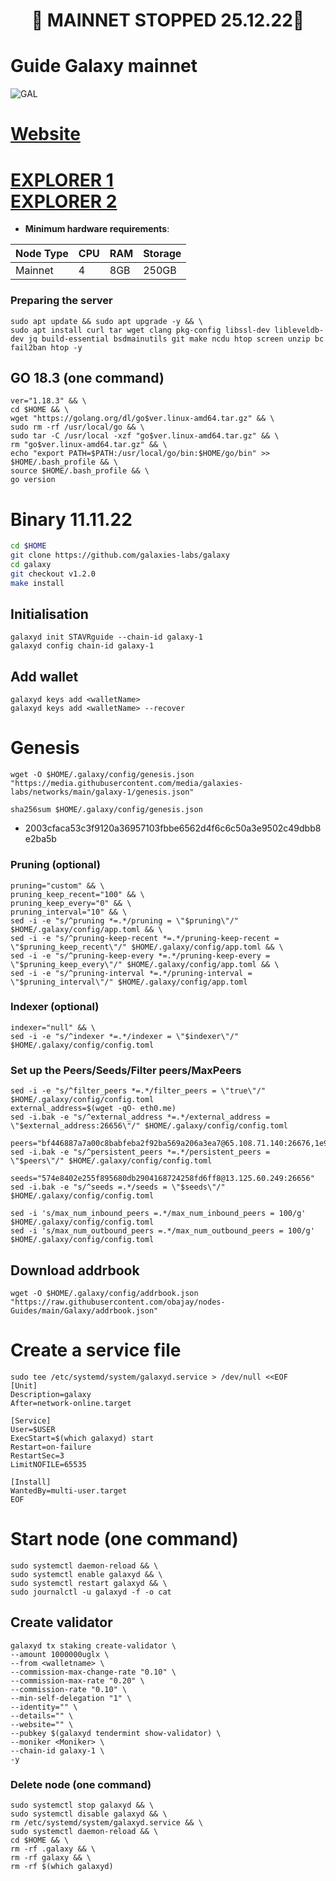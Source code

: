 <h1 align="center"> 🔴 MAINNET STOPPED 25.12.22🔴</h1>

# Guide Galaxy mainnet
![GAL](https://user-images.githubusercontent.com/44331529/182396081-d701cfac-63c1-489f-80e1-c2df72c73863.png)

[Website](https://galaxychain.zone/)
=
[EXPLORER 1](https://explorer.postcapitalist.io/galaxy/staking) \
[EXPLORER 2](https://galaxychain.zone/stake)
=
- **Minimum hardware requirements**:

| Node Type |CPU | RAM  | Storage  | 
|-----------|----|------|----------|
| Mainnet   |   4| 8GB  | 250GB    |
### Preparing the server

    sudo apt update && sudo apt upgrade -y && \
    sudo apt install curl tar wget clang pkg-config libssl-dev libleveldb-dev jq build-essential bsdmainutils git make ncdu htop screen unzip bc fail2ban htop -y

## GO 18.3 (one command)
    ver="1.18.3" && \
    cd $HOME && \
    wget "https://golang.org/dl/go$ver.linux-amd64.tar.gz" && \
    sudo rm -rf /usr/local/go && \
    sudo tar -C /usr/local -xzf "go$ver.linux-amd64.tar.gz" && \
    rm "go$ver.linux-amd64.tar.gz" && \
    echo "export PATH=$PATH:/usr/local/go/bin:$HOME/go/bin" >> $HOME/.bash_profile && \
    source $HOME/.bash_profile && \
    go version

# Binary   11.11.22
```bash 
cd $HOME
git clone https://github.com/galaxies-labs/galaxy
cd galaxy
git checkout v1.2.0
make install
```

## Initialisation
```console
galaxyd init STAVRguide --chain-id galaxy-1
galaxyd config chain-id galaxy-1

```
## Add wallet
```console
galaxyd keys add <walletName>
galaxyd keys add <walletName> --recover
```
# Genesis
```console
wget -O $HOME/.galaxy/config/genesis.json "https://media.githubusercontent.com/media/galaxies-labs/networks/main/galaxy-1/genesis.json"
```

`sha256sum $HOME/.galaxy/config/genesis.json`
- 2003cfaca53c3f9120a36957103fbbe6562d4f6c6c50a3e9502c49dbb8e2ba5b

### Pruning (optional)
    pruning="custom" && \
    pruning_keep_recent="100" && \
    pruning_keep_every="0" && \
    pruning_interval="10" && \
    sed -i -e "s/^pruning *=.*/pruning = \"$pruning\"/" $HOME/.galaxy/config/app.toml && \
    sed -i -e "s/^pruning-keep-recent *=.*/pruning-keep-recent = \"$pruning_keep_recent\"/" $HOME/.galaxy/config/app.toml && \
    sed -i -e "s/^pruning-keep-every *=.*/pruning-keep-every = \"$pruning_keep_every\"/" $HOME/.galaxy/config/app.toml && \
    sed -i -e "s/^pruning-interval *=.*/pruning-interval = \"$pruning_interval\"/" $HOME/.galaxy/config/app.toml

### Indexer (optional)
    indexer="null" && \
    sed -i -e "s/^indexer *=.*/indexer = \"$indexer\"/" $HOME/.galaxy/config/config.toml

### Set up the Peers/Seeds/Filter peers/MaxPeers
```console
sed -i -e "s/^filter_peers *=.*/filter_peers = \"true\"/" $HOME/.galaxy/config/config.toml
external_address=$(wget -qO- eth0.me) 
sed -i.bak -e "s/^external_address *=.*/external_address = \"$external_address:26656\"/" $HOME/.galaxy/config/config.toml

peers="bf446887a7a00c8babfeba2f92ba569a206a3ea7@65.108.71.140:26676,1e9ee1911298a15128c8485ea47b18be08939e01@136.244.29.116:38656,a4bd8fed416aa29d9cc061e2b9dffa7f4b679c91@65.21.131.144:30656,801f4e17769bd2ee02b27720d901a42cb8d052ea@65.108.192.3:24656,8fc2d8c2fadd278eae617a9c2a2f008e01e8ef68@206.246.71.251:26656,10f7caa39969dc36450b138848a06e7deabe6fed@95.111.244.128:26656,cd8fd9e1677c701015b8909116f88974028cd0b4@203.135.141.28:26656,b4b6f1563f2891ed5735d6133d78fc7c17ce12d0@185.234.69.139:26656,5b3fd251b74e6af11f4c71d420fd1837f4869e85@45.33.62.64:26656,51b3263a333de94198fe4c4d819b48fbd107f93a@5.9.13.234:26356,e21bf32eaedee13d8dc240baacf23fee97a8edac@141.94.141.144:43656,8b447bd4fa1e56d8252538a6e23573e5e78924fa@161.97.155.94:26656,8d059154ea0a6e25c5695a1e163e601482769604@95.217.207.236:31256,7ded7314f57a078076507d7b291e100ad2dc158b@65.108.41.172:36656"
sed -i.bak -e "s/^persistent_peers *=.*/persistent_peers = \"$peers\"/" $HOME/.galaxy/config/config.toml

seeds="574e8402e255f895680db2904168724258fd6ff8@13.125.60.249:26656"
sed -i.bak -e "s/^seeds =.*/seeds = \"$seeds\"/" $HOME/.galaxy/config/config.toml

sed -i 's/max_num_inbound_peers =.*/max_num_inbound_peers = 100/g' $HOME/.galaxy/config/config.toml
sed -i 's/max_num_outbound_peers =.*/max_num_outbound_peers = 100/g' $HOME/.galaxy/config/config.toml
```

## Download addrbook
```console
wget -O $HOME/.galaxy/config/addrbook.json "https://raw.githubusercontent.com/obajay/nodes-Guides/main/Galaxy/addrbook.json"
```

# Create a service file
```console
sudo tee /etc/systemd/system/galaxyd.service > /dev/null <<EOF
[Unit]
Description=galaxy
After=network-online.target

[Service]
User=$USER
ExecStart=$(which galaxyd) start
Restart=on-failure
RestartSec=3
LimitNOFILE=65535

[Install]
WantedBy=multi-user.target
EOF
```

# Start node (one command)
```console
sudo systemctl daemon-reload && \
sudo systemctl enable galaxyd && \
sudo systemctl restart galaxyd && \
sudo journalctl -u galaxyd -f -o cat
```

## Create validator
```
galaxyd tx staking create-validator \
--amount 1000000uglx \
--from <walletname> \
--commission-max-change-rate "0.10" \
--commission-max-rate "0.20" \
--commission-rate "0.10" \
--min-self-delegation "1" \
--identity="" \
--details="" \
--website="" \
--pubkey $(galaxyd tendermint show-validator) \
--moniker <Moniker> \
--chain-id galaxy-1 \
-y
```

### Delete node (one command)
```
sudo systemctl stop galaxyd && \
sudo systemctl disable galaxyd && \
rm /etc/systemd/system/galaxyd.service && \
sudo systemctl daemon-reload && \
cd $HOME && \
rm -rf .galaxy && \
rm -rf galaxy && \
rm -rf $(which galaxyd)
```

